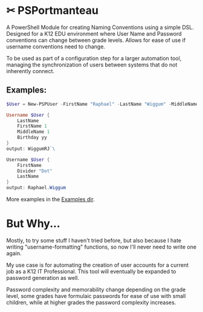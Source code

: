 # ✂ PSPortmanteau
A PowerShell Module for creating Naming Conventions using a simple DSL. Designed for a K12 EDU environment where User Name and Password conventions can change between grade levels. Allows for ease of use if username conventions need to change.

To be used as part of a configuration step for a larger automation tool, managing the synchronization of users between systems that do not inherently connect.


## Examples:
```powershell
$User = New-PSPUser -FirstName "Raphael" -LastName "Wiggum" -MiddleName "John" -DOB 11/18/1981

Username $User {
    LastName
    FirstName 1
    MiddleName 1
    Birthday yy
}
output: WiggumRJ`\

Username $User {
    FirstName
    Divider "Dot"
    LastName
}
output: Raphael.Wiggum
```
More examples in the [Examples dir](.\Examples).

# But Why...
Mostly, to try some stuff I haven't tried before, but also because I hate writing "username-formatting" functions, so now I'll never need to write one again.

My use case is for automating the creation of user accounts for a current job as a K12 IT Professional. This tool will eventually be expanded to password generation as well.

Password complexity and memorability change depending on the grade level, some grades have formulaic passwords for ease of use with small children, while at higher grades the password complexity increases.
